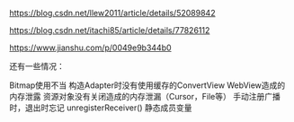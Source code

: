 https://blog.csdn.net/llew2011/article/details/52089842

https://blog.csdn.net/itachi85/article/details/77826112

https://www.jianshu.com/p/0049e9b344b0

还有一些情况：

Bitmap使用不当
构造Adapter时没有使用缓存的ConvertView
WebView造成的内存泄露
资源对象没有关闭造成的内存泄漏（Cursor，File等）
手动注册广播时，退出时忘记 unregisterReceiver()
静态成员变量
